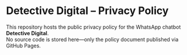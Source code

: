 # Detective Digital – Privacy Policy

This repository hosts the public privacy policy for the WhatsApp chatbot **Detective Digital**.  
No source code is stored here—only the policy document published via GitHub Pages.
